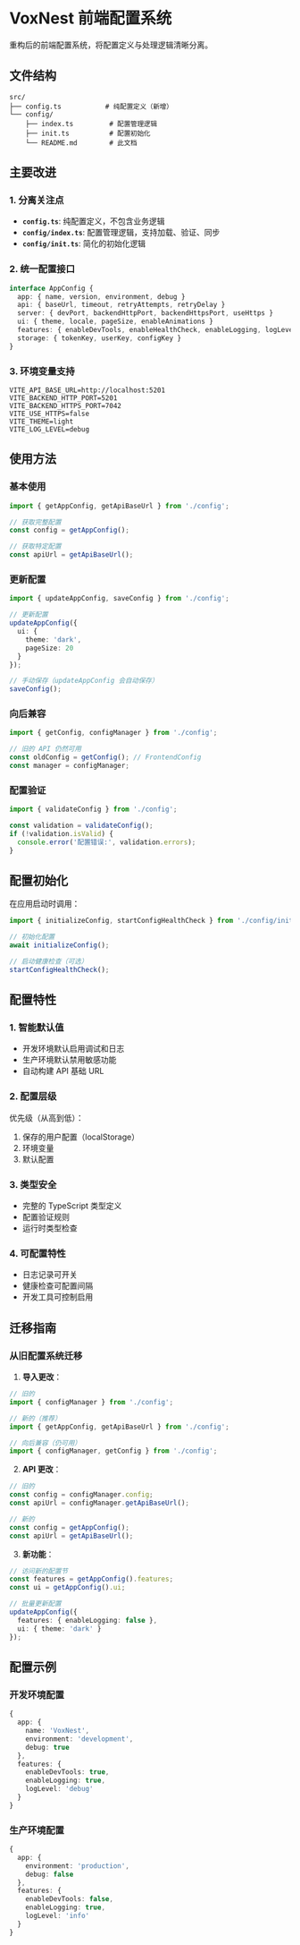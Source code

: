 # VoxNest 前端配置系统

重构后的前端配置系统，将配置定义与处理逻辑清晰分离。

## 文件结构

```
src/
├── config.ts           # 纯配置定义（新增）
└── config/
    ├── index.ts         # 配置管理逻辑
    ├── init.ts          # 配置初始化
    └── README.md        # 此文档
```

## 主要改进

### 1. 分离关注点
- **`config.ts`**: 纯配置定义，不包含业务逻辑
- **`config/index.ts`**: 配置管理逻辑，支持加载、验证、同步
- **`config/init.ts`**: 简化的初始化逻辑

### 2. 统一配置接口
```typescript
interface AppConfig {
  app: { name, version, environment, debug }
  api: { baseUrl, timeout, retryAttempts, retryDelay }
  server: { devPort, backendHttpPort, backendHttpsPort, useHttps }
  ui: { theme, locale, pageSize, enableAnimations }
  features: { enableDevTools, enableHealthCheck, enableLogging, logLevel }
  storage: { tokenKey, userKey, configKey }
}
```

### 3. 环境变量支持
```env
VITE_API_BASE_URL=http://localhost:5201
VITE_BACKEND_HTTP_PORT=5201
VITE_BACKEND_HTTPS_PORT=7042
VITE_USE_HTTPS=false
VITE_THEME=light
VITE_LOG_LEVEL=debug
```

## 使用方法

### 基本使用
```typescript
import { getAppConfig, getApiBaseUrl } from './config';

// 获取完整配置
const config = getAppConfig();

// 获取特定配置
const apiUrl = getApiBaseUrl();
```

### 更新配置
```typescript
import { updateAppConfig, saveConfig } from './config';

// 更新配置
updateAppConfig({
  ui: {
    theme: 'dark',
    pageSize: 20
  }
});

// 手动保存（updateAppConfig 会自动保存）
saveConfig();
```

### 向后兼容
```typescript
import { getConfig, configManager } from './config';

// 旧的 API 仍然可用
const oldConfig = getConfig(); // FrontendConfig
const manager = configManager;
```

### 配置验证
```typescript
import { validateConfig } from './config';

const validation = validateConfig();
if (!validation.isValid) {
  console.error('配置错误:', validation.errors);
}
```

## 配置初始化

在应用启动时调用：

```typescript
import { initializeConfig, startConfigHealthCheck } from './config/init';

// 初始化配置
await initializeConfig();

// 启动健康检查（可选）
startConfigHealthCheck();
```

## 配置特性

### 1. 智能默认值
- 开发环境默认启用调试和日志
- 生产环境默认禁用敏感功能
- 自动构建 API 基础 URL

### 2. 配置层级
优先级（从高到低）：
1. 保存的用户配置（localStorage）
2. 环境变量
3. 默认配置

### 3. 类型安全
- 完整的 TypeScript 类型定义
- 配置验证规则
- 运行时类型检查

### 4. 可配置特性
- 日志记录可开关
- 健康检查可配置间隔
- 开发工具可控制启用

## 迁移指南

### 从旧配置系统迁移

1. **导入更改**：
```typescript
// 旧的
import { configManager } from './config';

// 新的（推荐）
import { getAppConfig, getApiBaseUrl } from './config';

// 向后兼容（仍可用）
import { configManager, getConfig } from './config';
```

2. **API 更改**：
```typescript
// 旧的
const config = configManager.config;
const apiUrl = configManager.getApiBaseUrl();

// 新的
const config = getAppConfig();
const apiUrl = getApiBaseUrl();
```

3. **新功能**：
```typescript
// 访问新的配置节
const features = getAppConfig().features;
const ui = getAppConfig().ui;

// 批量更新配置
updateAppConfig({
  features: { enableLogging: false },
  ui: { theme: 'dark' }
});
```

## 配置示例

### 开发环境配置
```typescript
{
  app: {
    name: 'VoxNest',
    environment: 'development',
    debug: true
  },
  features: {
    enableDevTools: true,
    enableLogging: true,
    logLevel: 'debug'
  }
}
```

### 生产环境配置
```typescript
{
  app: {
    environment: 'production',
    debug: false
  },
  features: {
    enableDevTools: false,
    enableLogging: true,
    logLevel: 'info'
  }
}
```